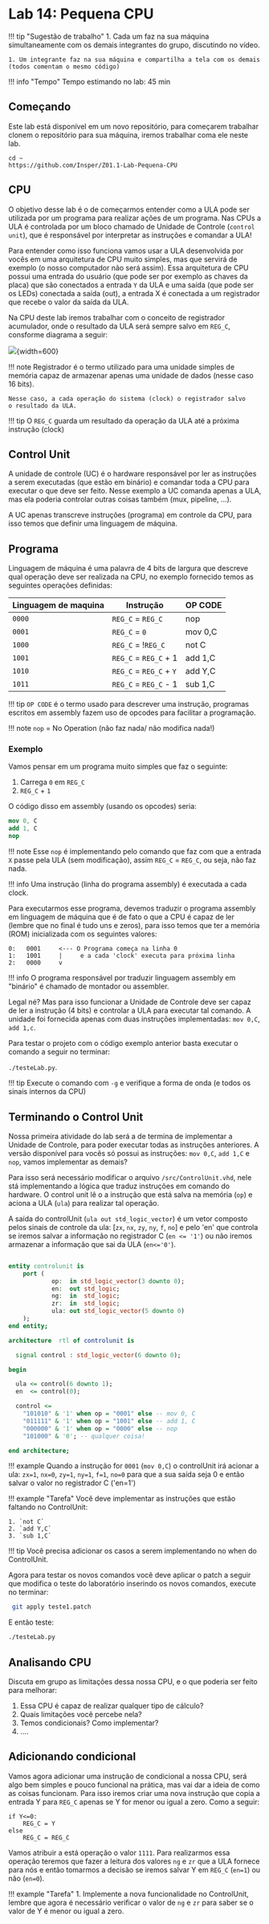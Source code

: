# Lab 14: Pequena CPU

!!! tip "Sugestão de trabalho"
    1. Cada um faz na sua máquina 
    simultaneamente com os demais integrantes do grupo, discutindo no vídeo.
    
    1. Um integrante faz na sua máquina e compartilha a tela com os demais (todos comentam o mesmo código)

!!! info "Tempo"
    Tempo estimando no lab: 45 min

## Começando

Este lab está disponível em um novo repositório, para começarem trabalhar clonem o repositório para sua máquina, iremos trabalhar coma ele neste lab.

```
cd ~
https://github.com/Insper/Z01.1-Lab-Pequena-CPU
```

## CPU

O objetivo desse lab é o de começarmos entender como a ULA pode ser utilizada por um programa para realizar ações de um programa. Nas CPUs a ULA é controlada por um bloco chamado de Unidade de Controle (`control unit`), que é responsável por interpretar as instruções e comandar a ULA!

Para entender como isso funciona vamos usar a ULA desenvolvida por vocês em uma arquitetura de CPU muito simples, mas que servirá de exemplo (o nosso computador não será assim). Essa arquitetura de CPU possui uma entrada do usuário (que pode ser por exemplo as chaves da placa) que são conectados a entrada `Y` da ULA e uma saída (que pode ser os LEDs) conectada a saída (out), a entrada X é conectada a um registrador que recebe o valor da saída da ULA. 

Na CPU deste lab iremos trabalhar com o conceito de registrador acumulador, onde o resultado da ULA será sempre salvo em `REG_C`, consforme diagrama a seguir:

![](figs/D-ULA/ula-aplicada.svg){width=600}

!!! note
    Registrador é o termo utilizado para uma unidade simples de memória
    capaz de armazenar apenas uma unidade de dados (nesse caso 16 bits).
    
    Nesse caso, a cada operação do sistema (clock) o registrador salvo
    o resultado da ULA.
    
!!! tip
    O `REG_C` guarda um resultado da operação da ULA até a próxima instrução (clock)


## Control Unit

A unidade de controle (UC) é o hardware responsável por ler as instruções a serem executadas (que estão em binário) e comandar toda a CPU para executar o que deve ser feito. Nesse exemplo a UC comanda apenas a ULA, mas ela poderia controlar outras coisas também (mux, pipeline, ...).

A UC apenas transcreve instruções (programa) em controle da CPU, para isso temos que definir uma linguagem de máquina.

## Programa

Linguagem de máquina é uma palavra de 4 bits de largura que descreve qual operação deve ser realizada na CPU, no exemplo fornecido temos as seguintes operações definidas:

| Linguagem de maquina | Instrução               | OP CODE |
|----------------------|-------------------------|---------|
| `0000`               | `REG_C` = `REG_C`       | nop     |
| `0001`               | `REG_C` = `0`           | mov 0,C |
| `1000`               | `REG_C` = !`REG_C`      | not C   |
| `1001`               | `REG_C` = `REG_C` + 1   | add 1,C |
| `1010`               | `REG_C` = `REG_C` + `Y` | add Y,C |
| `1011`               | `REG_C` = `REG_C` - 1   | sub 1,C |

!!! tip
    `OP CODE` é o termo usado para descrever uma instrução, 
    programas escritos em assembly fazem uso de opcodes 
    para facilitar a programação.

!!! note
    `nop` = No Operation (não faz nada/ não modifica nada!) 

### Exemplo

Vamos pensar em um programa muito simples que faz o seguinte:

1. Carrega `0` em `REG_C`
1. `REG_C` + `1`

O código disso em assembly (usando os opcodes) seria:

```nasm 
mov 0, C
add 1, C
nop
```

!!! note
    Esse `nop` é implementando pelo comando que faz com que a entrada `X` passe pela ULA (sem modificação), assim `REG_C` = `REG_C`, ou seja, não faz nada.

!!! info
    Uma instrução (linha do programa assembly) é executada a cada clock.

Para executarmos esse programa, devemos traduzir o programa assembly em linguagem de máquina que é de fato o que a CPU é capaz de ler (lembre que no final é tudo uns e zeros), para  isso temos que ter a memória (ROM) inicializada com os seguintes valores:

```
0:   0001     <--- O Programa começa na linha 0
1:   1001     |     e a cada 'clock' executa para próxima linha
2:   0000     v
```

!!! info
    O programa responsável por traduzir linguagem assembly em "binário" é chamado de montador ou assembler.

Legal né? Mas para isso funcionar a Unidade de Controle deve ser capaz de ler a instrução (4 bits) e controlar a ULA para executar tal comando. A unidade foi fornecida apenas com duas instruções implementadas: `mov 0,C`, `add 1,c`.

Para testar o projeto com o código exemplo anterior basta executar o comando a seguir no terminar:

`./testeLab.py`.

<!--
O teste deve passar, como a seguir:

<script id="asciicast-rnFQXSSGiHuCGuUD3vVJw5I1Z" src="https://asciinema.org/a/rnFQXSSGiHuCGuUD3vVJw5I1Z.js" async></script>
-->

!!! tip
    Execute o comando com `-g` e verifique a forma de onda (e todos os sinais internos da CPU)

## Terminando o Control Unit

Nossa primeira atividade do lab será a de termina de implementar a Unidade de Controle, para poder executar todas as instruções anteriores. A versão disponível para vocês só possui as instruções: `mov 0,C`, `add 1,C` e `nop`, vamos implementar as demais?

Para isso será necessário modificar o arquivo `/src/ControlUnit.vhd`, nele stá implementando a lógica que traduz instruções em comando do hardware. O control unit lê o a instrução que está salva na memória (`op`) e aciona a ULA (`ula`) para realizar tal operação.

A saída do controlUnit (`ula out std_logic_vector`) é um vetor composto pelos sinais de controle da ula: [`zx`, `nx`, `zy`, `ny`, `f`, `no`] e pelo 'en' que controla se iremos salvar a informação no registrador C (`en <= '1'`) ou não iremos armazenar a informação que sai da ULA (`en<='0'`).

``` vhdl

entity controlunit is
	port (
			op:  in std_logic_vector(3 downto 0);
            en:  out std_logic;
            ng:  in  std_logic;
            zr:  in  std_logic;
			ula: out std_logic_vector(5 downto 0)
	);
end entity;

architecture  rtl of controlunit is

  signal control : std_logic_vector(6 downto 0);

begin

  ula <= control(6 downto 1);
  en  <= control(0);

  control <=
    "101010" & '1' when op = "0001" else -- mov 0, C
    "011111" & '1' when op = "1001" else -- add 1, C
    "000000" & '1' when op = "0000" else -- nop
    "101000" & '0'; -- qualquer coisa!

end architecture;
```

!!! example
    Quando a instrução for `0001` (`mov 0,C`) o controlUnit irá acionar a ula: `zx=1`, `nx=0`, `zy=1`, `ny=1`, `f=1`, `no=0` para que a sua saída seja 0 e então salvar o valor no registrador C ('en=1')
    
!!! example "Tarefa"
    Você deve implementar as instruções que estão faltando no ControlUnit:
    
    1. `not C`
    2. `add Y,C`
    3. `sub 1,C`

!!! tip
    Você precisa adicionar os casos a serem implementando no when do ControlUnit.

Agora para testar os novos comandos você deve aplicar o patch a seguir que modifica o teste do laboratório inserindo os novos comandos, execute no terminar:

```bash
 git apply teste1.patch
```
   
E então teste:

```bash
./testeLab.py
```
   
## Analisando CPU

Discuta em grupo as limitações dessa nossa CPU, e o que poderia ser feito para melhorar:

1. Essa CPU é capaz de realizar qualquer tipo de cálculo?
1. Quais limitações você percebe nela?
1. Temos condicionais? Como implementar?
1. ....

<!--
Responda o formulário com a resposta do grupo após discussão (pode ser uma resposta por grupo ou uma mais de uma, vocês que escolhem):

<iframe src="https://docs.google.com/forms/d/e/1FAIpQLSf9E3FFm7BxbeLG6C-YxsPattmbwfZz_MVnKwrZ_kkc-k1R1A/viewform?embedded=true" width="640" height="769" frameborder="0" marginheight="0" marginwidth="0">Loading…</iframe>
-->

## Adicionando condicional 

Vamos agora adicionar uma instrução de condicional a nossa CPU, será algo bem simples e pouco funcional na prática, mas vai dar a ideia de como as coisas funcionam. Para isso iremos criar uma nova instrução que copia a entrada Y para `REG_C` apenas se Y for menor ou igual a zero. Como a seguir:

```
if Y<=0:
    REG_C = Y
else
    REG_C = REG_C
```

Vamos atribuir a está operação o valor `1111`. Para realizarmos essa operação teremos que fazer a leitura dos valores `ng` e `zr` que a ULA fornece para nós e então tomarmos a decisão se iremos salvar Y em `REG_C` (`en=1`) ou não (`en=0`).

!!! example "Tarefa"
    1. Implemente a nova funcionalidade no ControlUnit, lembre que agora é necessário verificar o valor de `ng` e `zr` para saber se o valor de Y é menor ou igual a zero.
